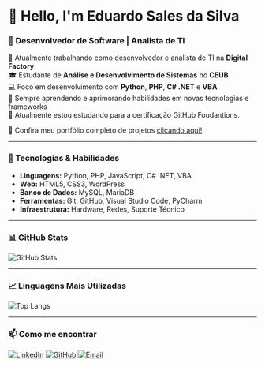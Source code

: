 # 👋 Hello, I'm Eduardo Sales da Silva

### 🚀 Desenvolvedor de Software | Analista de TI

🔭 Atualmente trabalhando como desenvolvedor e analista de TI na **Digital Factory**  
🎓 Estudante de **Análise e Desenvolvimento de Sistemas** no **CEUB**  
💻 Foco em desenvolvimento com **Python**, **PHP**, **C# .NET** e **VBA**  
🌱 Sempre aprendendo e aprimorando habilidades em novas tecnologias e frameworks  
🌟 Atualmente estou estudando para a certificação GitHub Foudantions.

💼 Confira meu portfólio completo de projetos [clicando aqui!](https://Sales16.github.io/portifolio/).


---

### 🌟 Tecnologias & Habilidades

- **Linguagens:** Python, PHP, JavaScript, C# .NET, VBA
- **Web:** HTML5, CSS3, WordPress
- **Banco de Dados:** MySQL, MariaDB
- **Ferramentas:** Git, GitHub, Visual Studio Code, PyCharm
- **Infraestrutura:** Hardware, Redes, Suporte Técnico

---

### 📊 GitHub Stats

![GitHub Stats](https://github-readme-stats.vercel.app/api?username=Sales16&show_icons=true&theme=radical)

---

### 📈 Linguagens Mais Utilizadas

![Top Langs](https://github-readme-stats.vercel.app/api/top-langs/?username=Sales16&layout=compact&theme=radical)

---

### 📫 Como me encontrar

[![LinkedIn](https://img.shields.io/badge/LinkedIn-blue?style=for-the-badge&logo=linkedin)](https://www.linkedin.com/in/eduardo-sales16/)
[![GitHub](https://img.shields.io/badge/GitHub-000?style=for-the-badge&logo=github)](https://github.com/Sales16)
[![Email](https://img.shields.io/badge/Email-red?style=for-the-badge&logo=gmail)](mailto:eduardo.sales.silva1603@gmail.com)

